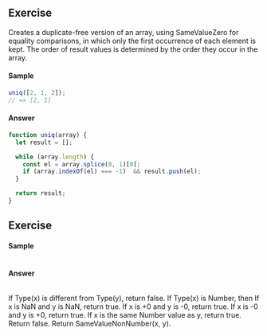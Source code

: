 ## Exercise

Creates a duplicate-free version of an array, using SameValueZero for equality comparisons, in which only the first occurrence of each element is kept. The order of result values is determined by the order they occur in the array.

#### Sample

```js
uniq([2, 1, 2]);
// => [2, 1]
```

#### Answer

```js
function uniq(array) {
  let result = [];

  while (array.length) {
    const el = array.splice(0, 1)[0];
    if (array.indexOf(el) === -1)  && result.push(el);
  }

  return result;
}
```

## Exercise

#### Sample

```js
```

#### Answer

```js
```

If Type(x) is different from Type(y), return false.
If Type(x) is Number, then
If x is NaN and y is NaN, return true.
If x is +0 and y is -0, return true.
If x is -0 and y is +0, return true.
If x is the same Number value as y, return true.
Return false.
Return SameValueNonNumber(x, y).
